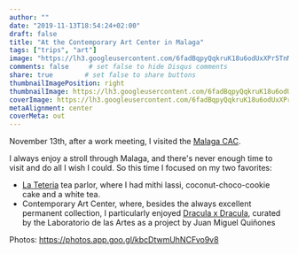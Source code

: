```yaml
---
author: ""
date: "2019-11-13T18:54:24+02:00"
draft: false
title: "At the Contemporary Art Center in Malaga"
tags: ["trips", "art"]
image: "https://lh3.googleusercontent.com/6fadBqpyQqkruK18u6odUxXPr5TnMctZPs4sw0VnrrJ_2VXqwJSb83miNHqkGluQCBoBerzvRxs3-os3Ds5c-3VL4nBbUpDW7Yi7gkUlJju4YVucoXrkPazamO5KY00BWAVFAvb_L3c=w1920-h1080"
comments: false     # set false to hide Disqus comments
share: true        # set false to share buttons
thumbnailImagePosition: right
thumbnailImage: https://lh3.googleusercontent.com/6fadBqpyQqkruK18u6odUxXPr5TnMctZPs4sw0VnrrJ_2VXqwJSb83miNHqkGluQCBoBerzvRxs3-os3Ds5c-3VL4nBbUpDW7Yi7gkUlJju4YVucoXrkPazamO5KY00BWAVFAvb_L3c=w1920-h1080
coverImage: https://lh3.googleusercontent.com/6fadBqpyQqkruK18u6odUxXPr5TnMctZPs4sw0VnrrJ_2VXqwJSb83miNHqkGluQCBoBerzvRxs3-os3Ds5c-3VL4nBbUpDW7Yi7gkUlJju4YVucoXrkPazamO5KY00BWAVFAvb_L3c=w1920-h1080
metaAlignment: center
coverMeta: out
---
```


November 13th, after a work meeting, I visited the [Malaga CAC](https://cacmalaga.eu/).

<!--more-->

I always enjoy a stroll through Malaga, and there's never enough time to visit and do all I wish I could. So this time I focused on my two favorites:

* [La Teteria](https://www.la-teteria.com/) tea parlor, where I had mithi lassi, coconut-choco-cookie cake and a white tea.
* Contemporary Art Center, where, besides the always excellent permanent collection, I particularly enjoyed [Dracula x Dracula](https://cacmalaga.eu/2019/10/31/dracula-x-dracula-2/), curated by the Laboratorio de las Artes as a project by Juan Miguel Quiñones

Photos: https://photos.app.goo.gl/kbcDtwmUhNCFvo9v8

<script src="https://cdn.jsdelivr.net/npm/publicalbum@latest/embed-ui.min.js" async></script>
<div class="pa-gallery-player-widget" style="width:100%; height:480px; display:none;"
  data-link="https://photos.app.goo.gl/kbcDtwmUhNCFvo9v8"
  data-title="14 new photos by Jorge Cortell">
  <object data="https://lh3.googleusercontent.com/SvGgM1xmofeOkgS-NkM4mCBpqD7YLl-13_GcECFzU5aj2Frh6NPwd-G_BZFjcefmzcpXX4A56OMM7Rh8krulSd92eEShhEG-2zg8caz0T1lLt59NqN7p_nExMUNh3RxDLa1z6IsjwGg=w1920-h1080"></object>
  <object data="https://lh3.googleusercontent.com/UIBebsqfs7YZeG7l4WZnl5jyS9IvxVOwQanIKaW5OLEFkWUONk4KhFIUEMqwo2vlFs40zcURYw724py3aZXoSzA0X-O8q9eBdxw_Ud7D3_GaMlzhlfYoIoMdXXzH5QhvWMHF1jX40_U=w1920-h1080"></object>
  <object data="https://lh3.googleusercontent.com/_OFPZOslEGievs-amGzlPkVrUIoBTudNNM1u5sgff4QIj1EayOLfgoC4_DbCf156NEIrKkQjIBsShqSIdsIYkybXTCqArs6JOhLcJKU_7_SmhRC-ntVZvcZhTey1MkRlfocsQb7u2vk=w1920-h1080"></object>
  <object data="https://lh3.googleusercontent.com/1j10Fn4DFlFIki_uZFVnM1-ysSIvGG3aDuu3MfmBU3b9BSt0ysBawQIQRQQ-kPLrp6G9ssEl_eavmY0N1Q4jMZeGifDhsCk-08gTxF3XKM4vLVg_E9ofgSa5u8884rsxYpsWIDmvyQk=w1920-h1080"></object>
  <object data="https://lh3.googleusercontent.com/fH6fXr_ivO3EDEPyqjASSncRV4MWsmQ-22K3_d6N-Rvd3PNhAB6GH2TM8oDqIrlR1MKwnCn7QuSDgZT7EAOtfzpoSwVu6C9sFwdoheUwEuW4VFV555eG7zumhhdCRedCEPJVVtekwVk=w1920-h1080"></object>
  <object data="https://lh3.googleusercontent.com/bAkdBqtROd-OsDFps0YXuQ8AQdLM7q0d21Txr6ytOKI3nT8hsE6nC5ST-bDJQMBAVRzTUdlwNG2gSmjC9FDlX0lXO0YdcUx9_qg7h5X23i7W24mEPYvyjQvnrsYBcJNnA8TScQgOPxQ=w1920-h1080"></object>
  <object data="https://lh3.googleusercontent.com/U-bZf14lHk9ikHDezDUNS0AdrpwT-zJZphd2Q-UUDSgfuayk2k5TSpHruVxi2lmuIHGym9_-T3uT-GppPS-BEtVIaVFcvvUPeD31HC_EJhWBLiERc11lXXLWo-MKp6SnVX-DkoRH1Hw=w1920-h1080"></object>
  <object data="https://lh3.googleusercontent.com/ueDFlZ4H-9Wcg-qAubPKn1x6TvVxtEZEMahXEEbLhZhIHr8LYeWG_fQWhIUzKSc9mbyusxC1HOFjTzY3l4vbDgl7hel465Z4uLeQgy5dwyAcnpzMDXTaYoBQI5atkLxvf8bAb6Sf704=w1920-h1080"></object>
  <object data="https://lh3.googleusercontent.com/0I6kikbTLB0aofxcuDnJfSh0LRF3PutlcLMFkr9qHVq637fOqssM2It5hxh1N_gfv1fAvWU9c8qyM3-YtSifTiL_e6rAZPOR9Q1f9RZJC4kcaq3yIWlYFmbxRYw4Njr-3T7SifSUXKo=w1920-h1080"></object>
  <object data="https://lh3.googleusercontent.com/qw-5G1oPi6q7lGZktOZJ0PzI7ETklpzrMGIVSABNjHEquPLHLBdk6k_iyWS2hWk__6a-cmakOpRnoT13UBF6S3UXH7VO8Ae4y3KYYPtDYK6gugxMahAzllPXQ8XqWpbfIivdTZ09KLA=w1920-h1080"></object>
  <object data="https://lh3.googleusercontent.com/hZnrwhuaW5e4GO02kdsqz9E_9LKEHzDQWVIurcVkAIsoTo0Qj-K2arEnGQkl-8XCv272lCvdNk08qMo5CAgjIwoReY3EsHyDBPukk9lMvNem2XJe7lX0wziH2ZZJbl0-ddVrOt1vW4M=w1920-h1080"></object>
  <object data="https://lh3.googleusercontent.com/rRWcT8DFcKJg1kQ5-dQuK3nBdUMwGRD84kHsQSoRHGmoBIdR58f1mGttwpHs4x629hqOQx3NFmP2auRBPxYGtoWOUCRlpV-Mf1gM2n5jeNnySzO7LGNHIfX3_E8Dhv5Uuc9koCteHWI=w1920-h1080"></object>
  <object data="https://lh3.googleusercontent.com/GIJdpI0B31_tAo0Kk0Kq17IPQdxJkXgyF7XNKeJ1dqD4fVngVRSA7CUXYa3a0qkL6MSRDR2HkY-14ikMkxps9-VWwfEDyTueTI4Bh6ZEGftTuPdXQ2s24EWMd5iscO1TymLTsAP5i8g=w1920-h1080"></object>
  <object data="https://lh3.googleusercontent.com/0wgBPBrtvxzYR52rt_XrLtQRGaMm9HUYaZKrrthjXR9zHLS4KWgY5iiySImTHHpp_AWsPuUh523WyfrPLY5-yKmS2_PueFGXeCoc_QQjXajTVKkbGh5Y5H9UFYM0nC8dHwEt6HVXScA=w1920-h1080"></object>
</div>
